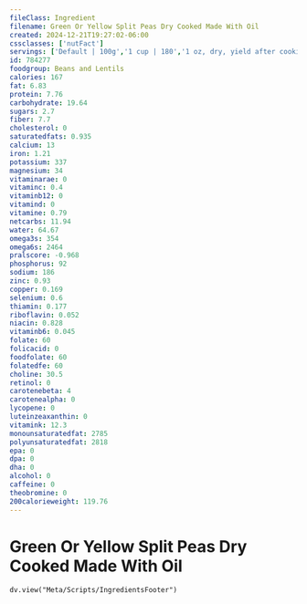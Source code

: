 ```yaml
---
fileClass: Ingredient
filename: Green Or Yellow Split Peas Dry Cooked Made With Oil
created: 2024-12-21T19:27:02-06:00
cssclasses: ['nutFact']
servings: ['Default | 100g','1 cup | 180','1 oz, dry, yield after cooking | 70']
id: 784277
foodgroup: Beans and Lentils
calories: 167
fat: 6.83
protein: 7.76
carbohydrate: 19.64
sugars: 2.7
fiber: 7.7
cholesterol: 0
saturatedfats: 0.935
calcium: 13
iron: 1.21
potassium: 337
magnesium: 34
vitaminarae: 0
vitaminc: 0.4
vitaminb12: 0
vitamind: 0
vitamine: 0.79
netcarbs: 11.94
water: 64.67
omega3s: 354
omega6s: 2464
pralscore: -0.968
phosphorus: 92
sodium: 186
zinc: 0.93
copper: 0.169
selenium: 0.6
thiamin: 0.177
riboflavin: 0.052
niacin: 0.828
vitaminb6: 0.045
folate: 60
folicacid: 0
foodfolate: 60
folatedfe: 60
choline: 30.5
retinol: 0
carotenebeta: 4
carotenealpha: 0
lycopene: 0
luteinzeaxanthin: 0
vitamink: 12.3
monounsaturatedfat: 2785
polyunsaturatedfat: 2818
epa: 0
dpa: 0
dha: 0
alcohol: 0
caffeine: 0
theobromine: 0
200calorieweight: 119.76
---
```


# Green Or Yellow Split Peas Dry Cooked Made With Oil

```dataviewjs
dv.view("Meta/Scripts/IngredientsFooter")
```